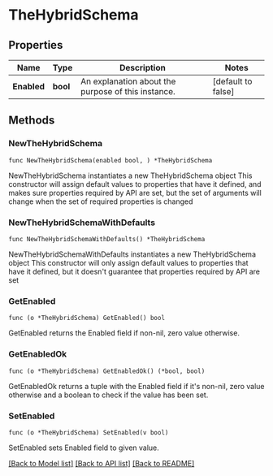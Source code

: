 # TheHybridSchema

## Properties

Name | Type | Description | Notes
------------ | ------------- | ------------- | -------------
**Enabled** | **bool** | An explanation about the purpose of this instance. | [default to false]

## Methods

### NewTheHybridSchema

`func NewTheHybridSchema(enabled bool, ) *TheHybridSchema`

NewTheHybridSchema instantiates a new TheHybridSchema object
This constructor will assign default values to properties that have it defined,
and makes sure properties required by API are set, but the set of arguments
will change when the set of required properties is changed

### NewTheHybridSchemaWithDefaults

`func NewTheHybridSchemaWithDefaults() *TheHybridSchema`

NewTheHybridSchemaWithDefaults instantiates a new TheHybridSchema object
This constructor will only assign default values to properties that have it defined,
but it doesn't guarantee that properties required by API are set

### GetEnabled

`func (o *TheHybridSchema) GetEnabled() bool`

GetEnabled returns the Enabled field if non-nil, zero value otherwise.

### GetEnabledOk

`func (o *TheHybridSchema) GetEnabledOk() (*bool, bool)`

GetEnabledOk returns a tuple with the Enabled field if it's non-nil, zero value otherwise
and a boolean to check if the value has been set.

### SetEnabled

`func (o *TheHybridSchema) SetEnabled(v bool)`

SetEnabled sets Enabled field to given value.



[[Back to Model list]](../README.md#documentation-for-models) [[Back to API list]](../README.md#documentation-for-api-endpoints) [[Back to README]](../README.md)


